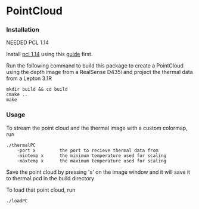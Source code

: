 # PointCloud

### Installation

NEEDED PCL 1.14

Install [pcl 1.14](https://github.com/PointCloudLibrary/pcl/releases) using this [guide](https://pcl.readthedocs.io/projects/tutorials/en/latest/compiling_pcl_posix.html) first.

Run the following command to build this package to create a PointCloud using the depth image from a RealSense D435i and project the thermal data from a Lepton 3.1R

```
mkdir build && cd build
cmake ..
make
```

### Usage

To stream the point cloud and the thermal image with a custom colormap, run

```
./thermalPC
    -port x         the port to recieve thermal data from
    -mintemp x      the minimum temperature used for scaling
    -maxtemp x      the maximum temperature used for scaling
```

Save the point cloud by pressing 's' on the image window and it will save it to thermal.pcd in the build directory

To load that point cloud, run

```
./loadPC
```
